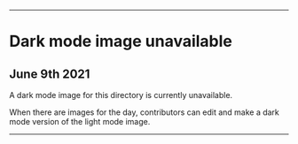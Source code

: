 
***
 
# Dark mode image unavailable

## June 9th 2021

A dark mode image for this directory is currently unavailable.

When there are images for the day, contributors can edit and make a dark mode version of the light mode image.

***
